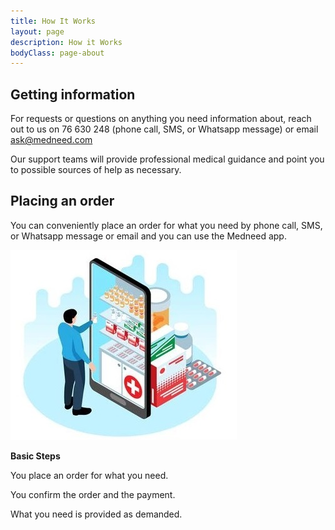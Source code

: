 ```yaml
---
title: How It Works
layout: page
description: How it Works
bodyClass: page-about
---
```


## Getting information

For requests or questions on anything you need information about, reach out to us on 76 630 248 (phone call, SMS, or Whatsapp message) or email ask@medneed.com

Our support teams will provide professional medical guidance and point you to possible sources of help as necessary. 

## Placing an order

You can conveniently place an order for what you need by phone call, SMS, or Whatsapp message or email and you can use the Medneed app.

![Order on Medneed](/images/illustrations/med-online.jpg)

**Basic Steps**

You place an order for what you need.

You confirm the order and the payment.

What you need is provided as demanded.
